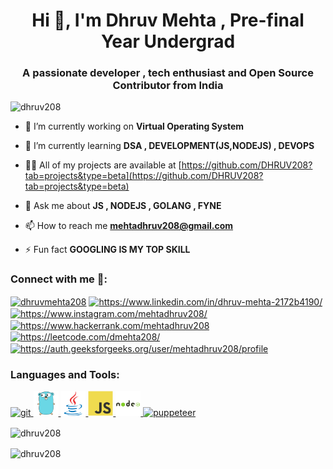 <h1 align="center">Hi 👋, I'm Dhruv Mehta , Pre-final Year Undergrad </h1>
<h3 align="center">A passionate developer , tech enthusiast and Open Source Contributor from India</h3>

<p align="left"> <img src="https://komarev.com/ghpvc/?username=dhruv208&label=Profile%20views&color=0e75b6&style=flat" alt="dhruv208" /> </p>

- 🔭 I’m currently working on **Virtual Operating System**

- 🌱 I’m currently learning **DSA , DEVELOPMENT(JS,NODEJS) , DEVOPS**

- 👨‍💻 All of my projects are available at [https://github.com/DHRUV208?tab=projects&type=beta](https://github.com/DHRUV208?tab=projects&type=beta)

- 💬 Ask me about **JS , NODEJS , GOLANG , FYNE**

- 📫 How to reach me **mehtadhruv208@gmail.com**

- ⚡ Fun fact **GOOGLING IS MY TOP SKILL**

<h3 align="left">Connect with me 👋:</h3>
<p align="left">
<a href="https://twitter.com/dhruvmehta208" target="blank"><img align="center" src="https://raw.githubusercontent.com/rahuldkjain/github-profile-readme-generator/master/src/images/icons/Social/twitter.svg" alt="dhruvmehta208" height="30" width="40" /></a>
<a href="https://linkedin.com/in/https://www.linkedin.com/in/dhruv-mehta-2172b4190/" target="blank"><img align="center" src="https://raw.githubusercontent.com/rahuldkjain/github-profile-readme-generator/master/src/images/icons/Social/linked-in-alt.svg" alt="https://www.linkedin.com/in/dhruv-mehta-2172b4190/" height="30" width="40" /></a>
<a href="https://instagram.com/https://www.instagram.com/mehtadhruv208/" target="blank"><img align="center" src="https://raw.githubusercontent.com/rahuldkjain/github-profile-readme-generator/master/src/images/icons/Social/instagram.svg" alt="https://www.instagram.com/mehtadhruv208/" height="30" width="40" /></a>
<a href="https://www.hackerrank.com/https://www.hackerrank.com/mehtadhruv208" target="blank"><img align="center" src="https://raw.githubusercontent.com/rahuldkjain/github-profile-readme-generator/master/src/images/icons/Social/hackerrank.svg" alt="https://www.hackerrank.com/mehtadhruv208" height="30" width="40" /></a>
<a href="https://www.leetcode.com/https://leetcode.com/dmehta208/" target="blank"><img align="center" src="https://raw.githubusercontent.com/rahuldkjain/github-profile-readme-generator/master/src/images/icons/Social/leet-code.svg" alt="https://leetcode.com/dmehta208/" height="30" width="40" /></a>
<a href="https://auth.geeksforgeeks.org/user/https://auth.geeksforgeeks.org/user/mehtadhruv208/profile" target="blank"><img align="center" src="https://raw.githubusercontent.com/rahuldkjain/github-profile-readme-generator/master/src/images/icons/Social/geeks-for-geeks.svg" alt="https://auth.geeksforgeeks.org/user/mehtadhruv208/profile" height="30" width="40" /></a>
</p>

<h3 align="left">Languages and Tools:</h3>
<p align="left"> <a href="https://git-scm.com/" target="_blank" rel="noreferrer"> <img src="https://www.vectorlogo.zone/logos/git-scm/git-scm-icon.svg" alt="git" width="40" height="40"/> </a> <a href="https://golang.org" target="_blank" rel="noreferrer"> <img src="https://raw.githubusercontent.com/devicons/devicon/master/icons/go/go-original.svg" alt="go" width="40" height="40"/> </a> <a href="https://www.java.com" target="_blank" rel="noreferrer"> <img src="https://raw.githubusercontent.com/devicons/devicon/master/icons/java/java-original.svg" alt="java" width="40" height="40"/> </a> <a href="https://developer.mozilla.org/en-US/docs/Web/JavaScript" target="_blank" rel="noreferrer"> <img src="https://raw.githubusercontent.com/devicons/devicon/master/icons/javascript/javascript-original.svg" alt="javascript" width="40" height="40"/> </a> <a href="https://nodejs.org" target="_blank" rel="noreferrer"> <img src="https://raw.githubusercontent.com/devicons/devicon/master/icons/nodejs/nodejs-original-wordmark.svg" alt="nodejs" width="40" height="40"/> </a> <a href="https://github.com/puppeteer/puppeteer" target="_blank" rel="noreferrer"> <img src="https://www.vectorlogo.zone/logos/pptrdev/pptrdev-official.svg" alt="puppeteer" width="40" height="40"/> </a> </p>

<p><img align="center" src="https://github-readme-stats.vercel.app/api/top-langs?username=dhruv208&show_icons=true&locale=en&layout=compact" alt="dhruv208" /></p>

<p><img align="center" src="https://github-readme-streak-stats.herokuapp.com/?user=dhruv208&" alt="dhruv208" /></p>
